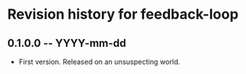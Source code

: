 # Revision history for feedback-loop

## 0.1.0.0 -- YYYY-mm-dd

* First version. Released on an unsuspecting world.
